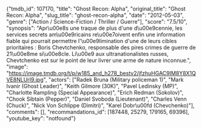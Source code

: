 {"tmdb_id": 107170, "title": "Ghost Recon: Alpha", "original_title": "Ghost Recon: Alpha", "slug_title": "ghost-recon-alpha", "date": "2012-05-03", "genre": ["Action / Science-Fiction / Thriller / Guerre"], "score": "7.5/10", "synopsis": "Apr\u00e8s une traque de plus d'une d\u00e9cennie, les services secrets am\u00e9ricains re\u00e7oivent enfin une information fiable qui pourrait permettre l'\u00e9limination d'une de leurs cibles prioritaires : Boris Chevtchenko, responsable des pires crimes de guerre de 21\u00e8me si\u00e8cle. Li\u00e9 aux ultranationalistes russes, Chevtchenko est sur le point de leur livrer une arme de nature inconnue.", "image": "https://image.tmdb.org/t/p/w185_and_h278_bestv2/jfzhuHGAC9IM8Y8X1QVE8NLUrI9.jpg", "actors": ["Radek Bruna (Military policeman 1)", "Mark Ivanir (Ghost Leader)", "Keith Gilmore (30K)", "Pavel Ledinsky (MP)", "Charlotte Rampling (Special Appearance)", "Erich Redman (Sokolov)", "Chook Sibtain (Pepper)", "Daniel Svoboda (Lieutenant)", "Charles Venn (Chuck)", "Nick Von Schlippe (Dimitri)", "Karel Dobr\u00fd (Chevchenko)"], "comments": [], "recommandations_id": [187448, 25279, 179165, 69396], "youtube_key": "notfound"}
